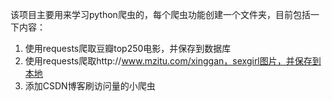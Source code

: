 该项目主要用来学习python爬虫的，每个爬虫功能创建一个文件夹，目前包括一下内容：
1. 使用requests爬取豆瓣top250电影，并保存到数据库
2. 使用requests爬取http://www.mzitu.com/xinggan，sexgirl图片，并保存到本地
3. 添加CSDN博客刷访问量的小爬虫

